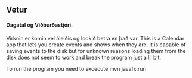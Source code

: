 ## Vetur
#### Dagatal og Viðburðastjóri.

Virknin er komin vel áleiðis og lookið betra en það var.
This is a Calendar app that lets you create events and shows when they are. It is capable of saving events to the disk but for unknown reasons loading them from the disk does not seem to work and break the program just a lil bit.

To run the program you need to excecute mvn javafx:run